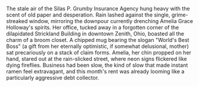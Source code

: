 The stale air of the Silas P. Grumby Insurance Agency hung heavy with the scent of old paper and desperation. Rain lashed against the single, grime-streaked window, mirroring the downpour currently drenching Amelia Grace Holloway's spirits.  Her office, tucked away in a forgotten corner of the dilapidated Strickland Building in downtown Zenith, Ohio, boasted all the charm of a broom closet.  A chipped mug bearing the slogan "World's Best Boss" (a gift from her eternally optimistic, if somewhat delusional, mother) sat precariously on a stack of claim forms. Amelia, her chin propped on her hand, stared out at the rain-slicked street, where neon signs flickered like dying fireflies.  Business had been slow, the kind of slow that made instant ramen feel extravagant, and this month's rent was already looming like a particularly aggressive debt collector.
